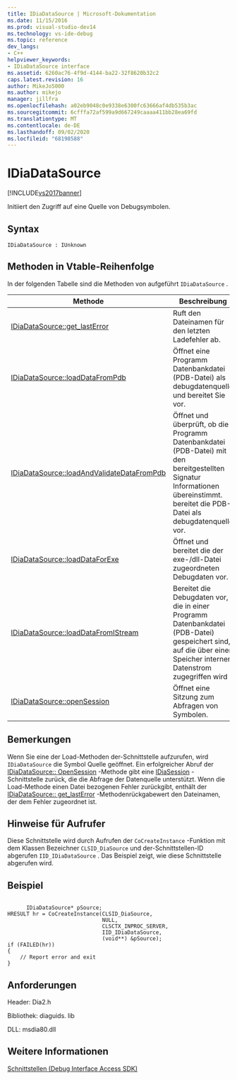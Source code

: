 ```yaml
---
title: IDiaDataSource | Microsoft-Dokumentation
ms.date: 11/15/2016
ms.prod: visual-studio-dev14
ms.technology: vs-ide-debug
ms.topic: reference
dev_langs:
- C++
helpviewer_keywords:
- IDiaDataSource interface
ms.assetid: 6260ac76-4f9d-4144-ba22-32f8620b32c2
caps.latest.revision: 16
author: MikeJo5000
ms.author: mikejo
manager: jillfra
ms.openlocfilehash: a02eb9048c0e9338e6300fc63666af4db535b3ac
ms.sourcegitcommit: 6cfffa72af599a9d667249caaaa411bb28ea69fd
ms.translationtype: MT
ms.contentlocale: de-DE
ms.lasthandoff: 09/02/2020
ms.locfileid: "68198588"
---
```

# <a name="idiadatasource"></a>IDiaDataSource
[!INCLUDE[vs2017banner](../../includes/vs2017banner.md)]

Initiiert den Zugriff auf eine Quelle von Debugsymbolen.  
  
## <a name="syntax"></a>Syntax  
  
```  
IDiaDataSource : IUnknown  
```  
  
## <a name="methods-in-vtable-order"></a>Methoden in Vtable-Reihenfolge  
 In der folgenden Tabelle sind die Methoden von aufgeführt `IDiaDataSource` .  
  
|Methode|Beschreibung|  
|------------|-----------------|  
|[IDiaDataSource::get_lastError](../../debugger/debug-interface-access/idiadatasource-get-lasterror.md)|Ruft den Dateinamen für den letzten Ladefehler ab.|  
|[IDiaDataSource::loadDataFromPdb](../../debugger/debug-interface-access/idiadatasource-loaddatafrompdb.md)|Öffnet eine Programm Datenbankdatei (PDB-Datei) als debugdatenquelle und bereitet Sie vor.|  
|[IDiaDataSource::loadAndValidateDataFromPdb](../../debugger/debug-interface-access/idiadatasource-loadandvalidatedatafrompdb.md)|Öffnet und überprüft, ob die Programm Datenbankdatei (PDB-Datei) mit den bereitgestellten Signatur Informationen übereinstimmt. bereitet die PDB-Datei als debugdatenquelle vor.|  
|[IDiaDataSource::loadDataForExe](../../debugger/debug-interface-access/idiadatasource-loaddataforexe.md)|Öffnet und bereitet die der exe-/dll-Datei zugeordneten Debugdaten vor.|  
|[IDiaDataSource::loadDataFromIStream](../../debugger/debug-interface-access/idiadatasource-loaddatafromistream.md)|Bereitet die Debugdaten vor, die in einer Programm Datenbankdatei (PDB-Datei) gespeichert sind, auf die über einen Speicher internen Datenstrom zugegriffen wird|  
|[IDiaDataSource::openSession](../../debugger/debug-interface-access/idiadatasource-opensession.md)|Öffnet eine Sitzung zum Abfragen von Symbolen.|  
  
## <a name="remarks"></a>Bemerkungen  
 Wenn Sie eine der Load-Methoden der-Schnittstelle aufzurufen, wird `IDiaDataSource` die Symbol Quelle geöffnet. Ein erfolgreicher Abruf der [IDiaDataSource:: OpenSession](../../debugger/debug-interface-access/idiadatasource-opensession.md) -Methode gibt eine [IDiaSession](../../debugger/debug-interface-access/idiasession.md) -Schnittstelle zurück, die die Abfrage der Datenquelle unterstützt. Wenn die Load-Methode einen Datei bezogenen Fehler zurückgibt, enthält der [IDiaDataSource:: get_lastError](../../debugger/debug-interface-access/idiadatasource-get-lasterror.md) -Methodenrückgabewert den Dateinamen, der dem Fehler zugeordnet ist.  
  
## <a name="notes-for-callers"></a>Hinweise für Aufrufer  
 Diese Schnittstelle wird durch Aufrufen der `CoCreateInstance` -Funktion mit dem Klassen Bezeichner `CLSID_DiaSource` und der-Schnittstellen-ID abgerufen `IID_IDiaDataSource` . Das Beispiel zeigt, wie diese Schnittstelle abgerufen wird.  
  
## <a name="example"></a>Beispiel  
  
```cpp#  
  
      IDiaDataSource* pSource;  
HRESULT hr = CoCreateInstance(CLSID_DiaSource,  
                              NULL,  
                              CLSCTX_INPROC_SERVER,  
                              IID_IDiaDataSource,  
                              (void**) &pSource);  
if (FAILED(hr))  
{  
    // Report error and exit  
}  
```  
  
## <a name="requirements"></a>Anforderungen  
 Header: Dia2.h  
  
 Bibliothek: diaguids. lib  
  
 DLL: msdia80.dll  
  
## <a name="see-also"></a>Weitere Informationen  
 [Schnittstellen (Debug Interface Access SDK)](../../debugger/debug-interface-access/interfaces-debug-interface-access-sdk.md)
